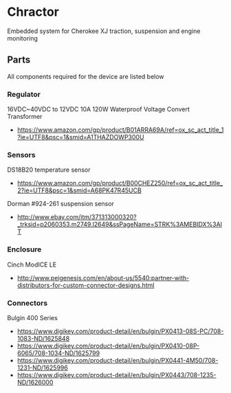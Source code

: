 # Chractor
Embedded system for Cherokee XJ traction, suspension and engine monitoring

## Parts
All components required for the device are listed below

### Regulator
16VDC~40VDC to 12VDC 10A 120W Waterproof Voltage Convert Transformer

* https://www.amazon.com/gp/product/B01ARRA69A/ref=ox_sc_act_title_1?ie=UTF8&psc=1&smid=A1THAZDOWP300U

### Sensors
DS18B20 temperature sensor

* https://www.amazon.com/gp/product/B00CHEZ250/ref=ox_sc_act_title_2?ie=UTF8&psc=1&smid=A68PK47R45UCB

Dorman #924-261 suspension sensor

* http://www.ebay.com/itm/371313000320?_trksid=p2060353.m2749.l2649&ssPageName=STRK%3AMEBIDX%3AIT

### Enclosure
Cinch ModICE LE

* http://www.peigenesis.com/en/about-us/5540:partner-with-distributors-for-custom-connector-designs.html

### Connectors
Bulgin 400 Series 

* https://www.digikey.com/product-detail/en/bulgin/PX0413-08S-PC/708-1083-ND/1625848
* https://www.digikey.com/product-detail/en/bulgin/PX0410-08P-6065/708-1034-ND/1625799
* https://www.digikey.com/product-detail/en/bulgin/PX0441-4M50/708-1231-ND/1625996
* https://www.digikey.com/product-detail/en/bulgin/PX0443/708-1235-ND/1626000
